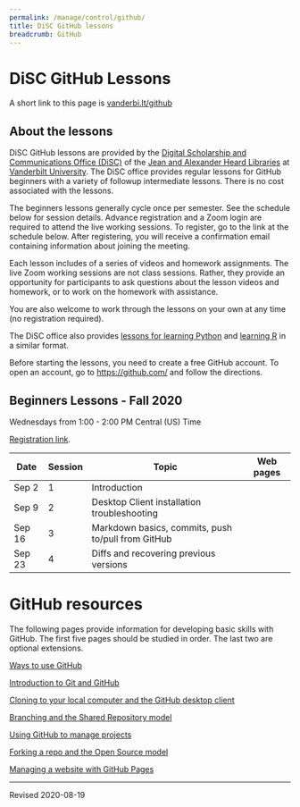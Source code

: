 ```yaml
---
permalink: /manage/control/github/
title: DiSC GitHub lessons
breadcrumb: GitHub
---
```


# DiSC GitHub Lessons

A short link to this page is [vanderbi.lt/github](http://vanderbi.lt/github)

## About the lessons

DiSC GitHub lessons are provided by the [Digital Scholarship and Communications Office (DiSC)](https://www.library.vanderbilt.edu/scholarly/) of the [Jean and Alexander Heard Libraries](https://www.library.vanderbilt.edu/) at [Vanderbilt University](https://www.vanderbilt.edu/).  The DiSC office provides regular lessons for GitHub beginners with a variety of followup intermediate lessons.  There is no cost associated with the lessons.

The beginners lessons generally cycle once per semester.  See the schedule below for session details.  Advance registration and a Zoom login are required to attend the live working sessions. To register, go to the link at the schedule below. After registering, you will receive a confirmation email containing information about joining the meeting.

Each lesson includes of a series of videos and homework assignments. The live Zoom working sessions are not class sessions. Rather, they provide an opportunity for participants to ask questions about the lesson videos and homework, or to work on the homework with assistance. 

You are also welcome to work through the lessons on your own at any time (no registration required).

The DiSC office also provides [lessons for learning Python](http://vanderbi.lt/py) and [learning R](vanderbi.lt/r) in a similar format.

Before starting the lessons, you need to create a free GitHub account.  To open an account, go to <https://github.com/> and follow the directions.

## Beginners Lessons - Fall 2020

Wednesdays from 1:00 - 2:00 PM Central (US) Time

[Registration link](https://vanderbilt.zoom.us/meeting/register/tJYqduCrqT4rE91PCaL55R8yoeV3B_Xv6aB5). 

| Date | Session | Topic | Web pages |
|---|---|---|---|
| Sep 2 | 1 | Introduction |  |
| Sep 9 | 2 | Desktop Client installation troubleshooting  |  |
| Sep 16 | 3 | Markdown basics, commits, push to/pull from GitHub |  |
| Sep 23 | 4 | Diffs and recovering previous versions |  |


# GitHub resources

The following pages provide information for developing basic skills with GitHub.  The first five pages should be studied in order.  The last two are optional extensions.

[Ways to use GitHub](ways/)

[Introduction to Git and GitHub](intro/)

[Cloning to your local computer and the GitHub desktop client](clone/)

[Branching and the Shared Repository model](branch/)

[Using GitHub to manage projects](projects/)

[Forking a repo and the Open Source model](fork/)

[Managing a website with GitHub Pages](pages/)

----
Revised 2020-08-19
